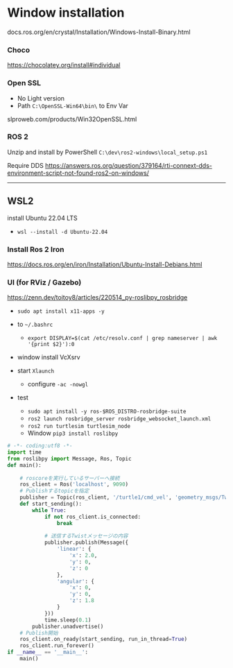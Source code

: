 # Window installation

docs.ros.org/en/crystal/Installation/Windows-Install-Binary.html

### Choco

https://chocolatey.org/install#individual



### Open SSL
- No Light version
- Path `C:\OpenSSL-Win64\bin\` to Env Var

slproweb.com/products/Win32OpenSSL.html


### ROS 2

Unzip and install by PowerShell
`C:\dev\ros2-windows\local_setup.ps1`

Require DDS
https://answers.ros.org/question/379164/rti-connext-dds-environment-script-not-found-ros2-on-windows/

---
## WSL2 
install Ubuntu 22.04 LTS
- ```wsl --install -d Ubuntu-22.04```

### Install Ros 2 Iron
https://docs.ros.org/en/iron/Installation/Ubuntu-Install-Debians.html

### UI (for RViz / Gazebo)
https://zenn.dev/toitoy8/articles/220514_py-roslibpy_rosbridge

- `sudo apt install x11-apps -y `
- to `~/.bashrc`
  - `export DISPLAY=$(cat /etc/resolv.conf | grep nameserver | awk '{print $2}'):0`
- window install VcXsrv
- start `Xlaunch` 
  - configure `-ac -nowgl`

- test
  - `sudo apt install -y ros-$ROS_DISTRO-rosbridge-suite` 
  - `ros2 launch rosbridge_server rosbridge_websocket_launch.xml`
  - `ros2 run turtlesim turtlesim_node`  
  - Window
     `pip3 install roslibpy`
```python
# -*- coding:utf8 -*-
import time
from roslibpy import Message, Ros, Topic
def main():
    
    # roscoreを実行しているサーバーへ接続
    ros_client = Ros('localhost', 9090)
    # Publishするtopicを指定
    publisher = Topic(ros_client, '/turtle1/cmd_vel', 'geometry_msgs/Twist')
    def start_sending():
        while True:
            if not ros_client.is_connected:
                break
            
            # 送信するTwistメッセージの内容
            publisher.publish(Message({
                'linear': {
                    'x': 2.0,
                    'y': 0,
                    'z': 0
                },
                'angular': {
                    'x': 0,
                    'y': 0,
                    'z': 1.8
                }
            }))
            time.sleep(0.1)
        publisher.unadvertise()
    # Publish開始
    ros_client.on_ready(start_sending, run_in_thread=True)
    ros_client.run_forever()
if __name__ == '__main__':
    main()
 ```
